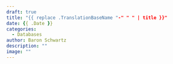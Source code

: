 ```yaml
---
draft: true
title: "{{ replace .TranslationBaseName "-" " " | title }}"
date: {{ .Date }}
categories:
  - Databases
author: Baron Schwartz
description: ""
image: ""
---
```

